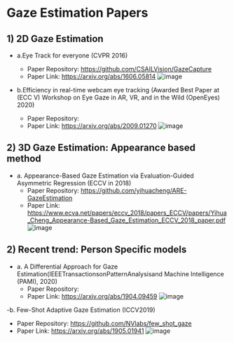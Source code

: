 # Gaze Estimation Papers
## 1) 2D Gaze Estimation
- a.Eye Track for everyone (CVPR 2016)
   * Paper Repository: https://github.com/CSAILVision/GazeCapture
   * Paper Link: https://arxiv.org/abs/1606.05814
   ![image](https://user-images.githubusercontent.com/30978579/96454040-07662c00-1267-11eb-898a-b4ccbf697eaf.png)

- b.Efficiency in real-time webcam eye tracking (Awarded Best Paper at (ECC V) Workshop on Eye Gaze in AR, VR, and in the Wild (OpenEyes) 2020)
   * Paper Repository:
   * Paper Link: https://arxiv.org/abs/2009.01270
   ![image](https://user-images.githubusercontent.com/30978579/96454360-75125800-1267-11eb-90ac-ecfafe8b8ac6.png)

## 2) 3D Gaze Estimation: Appearance based method
- a. Appearance-Based Gaze Estimation via Evaluation-Guided Asymmetric Regression (ECCV in 2018)
   * Paper Repository: https://github.com/yihuacheng/ARE-GazeEstimation
   * Paper Link: https://www.ecva.net/papers/eccv_2018/papers_ECCV/papers/Yihua_Cheng_Appearance-Based_Gaze_Estimation_ECCV_2018_paper.pdf
   ![image](https://user-images.githubusercontent.com/30978579/96454356-72affe00-1267-11eb-8781-bb50243e7cef.png)

## 2) Recent trend: Person Specific models
- a. A Differential Approach for Gaze Estimation(IEEETransactionsonPatternAnalysisand Machine Intelligence (PAMI), 2020)
   * Paper Repository: 
   * Paper Link: https://arxiv.org/abs/1904.09459
   ![image](https://user-images.githubusercontent.com/30978579/96456566-5e213500-126a-11eb-8d4c-d5b195ad4a05.png)

-b. Few-Shot Adaptive Gaze Estimation (ICCV2019)
   * Paper Repository: https://github.com/NVlabs/few_shot_gaze
   * Paper Link: https://arxiv.org/abs/1905.01941
   ![image](https://user-images.githubusercontent.com/30978579/96456755-a9d3de80-126a-11eb-9376-8da7e46c0604.png)


   
